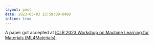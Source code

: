 ```yaml
---
layout: post
date: 2023-03-03 15:59:00-0400
inline: true
---
```


A paper got accepted at [ICLR 2023 Workshop on Machine Learning for Materials (ML4Materials)](https://www.ml4materials.com/).
